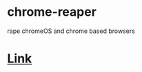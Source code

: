# chrome-reaper
rape chromeOS and chrome based browsers
# <a href="https://debruh.github.io/chrome-reaper/">Link</a>
